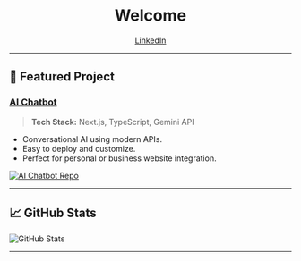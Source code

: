 <h1 align="center">Welcome</h1>
<p align="center">
  <a href="https://www.linkedin.com/in/sergei-alexejev/">LinkedIn</a>
</p>

---

## 🌟 Featured Project

### [AI Chatbot](https://github.com/AleSergio/ai-chatbot)
> **Tech Stack:** Next.js, TypeScript, Gemini API

- Conversational AI using modern APIs.
- Easy to deploy and customize.
- Perfect for personal or business website integration.

<p align="left">
  <a href="https://github.com/AleSergio/ai-chatbot">
    <img src="https://github-readme-stats.vercel.app/api/pin/?username=AleSergio&repo=ai-chatbot&theme=radical" alt="AI Chatbot Repo"/>
  </a>
</p>

---

## 📈 GitHub Stats

<p align="left">
  <img src="https://github-readme-stats.vercel.app/api?username=AleSergio&show_icons=true&theme=radical" alt="GitHub Stats" />
</p>

---
